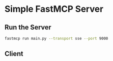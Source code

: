 # Simple FastMCP Server

## Run the Server
```bash
fastmcp run main.py --transport sse --port 9000
```

## Client